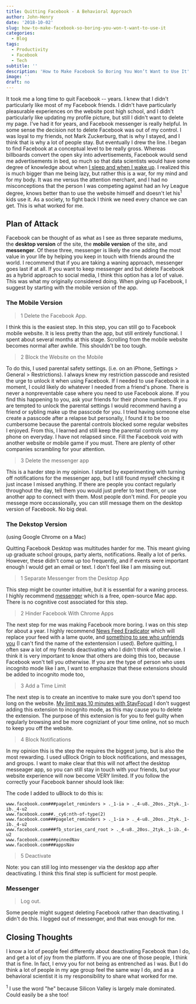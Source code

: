 ```yaml
---
title: Quitting Facebook - A Behavioral Approach
author: John-Henry
date: '2018-10-02'
slug: how-to-make-facebook-so-boring-you-won-t-want-to-use-it
categories:
  - Blog
tags:
  - Productivity
  - Facebook
  - Tech
subtitle: ''
description: 'How to Make Facebook So Boring You Won’t Want to Use It'
image: ''
draft: no
---
```


It took me a long time to quit Facebook -- years. I knew that I didn't particularly like most of my Facebook friends. I didn't have particularly pleasurable experiences on the website post high school, and I didn't particularly like updating my profile picture, but still I didn't want to delete my page. I've had it for years, and Facebook messenger is really helpful. In some sense the decision not to delete Facebook was out of my control. I was loyal to my friends, not Mark Zuckerburg, that is why I stayed, and I think that is why a lot of people stay. But eventually I drew the line. I began to find Facebook at a conceptual level to be really gross. Whereas billboards convert the open sky into advertisements, Facebook would send me advertisements in bed, so much so that data scientists would have some degree of knowledge about when [I sleep and when I wake up](https://www.theverge.com/2016/2/29/11132016/facebook-sleep-tracker-messenger-activity). I realized this is much bigger than me being lazy, but rather this is a war, for my mind and for my body. It was me versus the attention merchant, and I had no misconceptions that the person I was competing against had an Ivy League degree, knows better than to use the website himself and doesn't let his<sup>1</sup> kids use it. As a society, to fight back I think we need every chance we can get. This is what worked for me.


## Plan of Attack

Facebook can be thought of as what as I see as three separate mediums, the __desktop version__ of the site, the __mobile version__ of the site, and __messenger__. Of these three, messenger is likely the one adding the most value in your life by helping you keep in touch with friends around the world. I recommend that if you are taking a waning approach, messenger goes last if at all. If you want to keep messenger and but delete Facebook as a hybrid approach to social media, I think this option has a lot of value. This was what my originally considered doing. When giving up Facebook, I suggest by starting with the mobile version of the app.


### The Mobile Version

> 1 Delete the Facebook App. 

I think this is the easiest step. In this step, you can still go to Facebook mobile website. It is less pretty than the app, but still entirely functional. I spent about several months at this stage. Scrolling from the mobile website becomes normal after awhile. This shouldn't be too tough.


> 2 Block the Website on the Mobile

To do this, I used parental safety settings. (i.e. on an iPhone, Settings > General > Restrictions). I always knew my restriction passcode and resisted the urge to unlock it when using Facebook. If I needed to use Facebook in a moment, I could likely do whatever I needed from a friend's phone. There is never a nonpreventable case where you need to use Facebook alone. If you find this happening to you, ask your friends for their phone numbers. If you are tempted to unlock the parental settings I would recommend having a friend or sybling make up the passcode for you. I tried having someone else create a passcode after a relapse but personally, I found it to be too cumbersome because the parental controls blocked some regular websites I enjoyed. From this, I learned and still keep the parental controls on my phone on everyday. I have not relapsed since. Fill the Facebook void with another website or mobile game if you must. There are plenty of other companies scrambling for your attention.

> 3 Delete the messenger app

This is a harder step in my opinion. I started by experimenting with turning off notifications for the messenger app, but I still found myself checking it just incase I missed anything. If there are people you contact regularly throughout the day, tell them you would just prefer to text them, or use another app to connect with them. Most people don't mind. For people you messege more occassionally, you can still message them on the desktop version of Facebook. No big deal.



### The Dekstop Version
(using Google Chrome on a Mac)


Quitting Facebook Desktop was multitudes harder for me. This meant giving up graduate school groups, party alerts, notifications. Really a lot of perks. However, these didn't come up too frequently, and if events were important enough I would get an email or text. I don't feel like I am missing out.

> 1 Separate Messenger from the Desktop App

This step might be counter intuitive, but it is essential for a waning process. I highly recommend [messenger](https://fbmacmessenger.rsms.me/) which is a free, open-source Mac app. There is no cognitive cost associated for this step.

> 2 Hinder Facebook With Chrome Apps

The next step for me was making Facebook more boring. I was on this step for about a year. I highly recommend [News Feed Eradicator](https://chrome.google.com/webstore/detail/news-feed-eradicator-for/fjcldmjmjhkklehbacihaiopjklihlgg) which will replace your feed with a lame quote, and [something to see who unfriends you](https://chrome.google.com/webstore/detail/news-feed-eradicator-for/fjcldmjmjhkklehbacihaiopjklihlgg) (I can't find the name of the extentension I used). Before quitting, I often saw a lot of my friends deactivating who I didn't think of otherwise. I think it is very important to know that others are doing this too, because Facebook won't tell you otherwise. If you are the type of person who uses incognito mode like I am, I want to  emphasize that these extensions should be added to incognito mode too, 


> 3 Add a Time Limit

The next step is to create an incentive to make sure you don't spend too long on the website. [My limit was 10 minutes with StayFocud](https://chrome.google.com/webstore/detail/stayfocusd/laankejkbhbdhmipfmgcngdelahlfoji?hl=en) I don't suggest adding this extension to incognito mode, as this may cause you to delete the extension. The purpose of this extension is for you to feel guilty when regularly browsing and be more cogniziant of your time online, not so much to keep you off the website.

> 4 Block Notifications

In my opinion this is the step the requires the biggest jump, but is also the most rewarding. I used uBlock Origin to block notifications, and messages, and groups. I want to make clear that this will not affect the desktop messeager app, so you can still stay in touch with your friends, but your website experience will now become VERY limited. If you follow the correctly your Facebook banner should look like:



The code I added to uBlock to do this is:

```
www.facebook.com###pagelet_reminders > ._1-ia > ._4-u8._20os._2tyk._1-ib._4-u2
www.facebook.com##._cy6:nth-of-type(2)
www.facebook.com###pagelet_reminders > ._1-ia > ._4-u8._20os._2tyk._1-ib._4-u2
www.facebook.com###fb_stories_card_root > ._4-u8._20os._2tyk._1-ib._4-u2
www.facebook.com###pinnedNav
www.facebook.com###appsNav
```

> 5 Deactivate

Note: you can still log into messenger via the desktop app after deactivating. I think this final step is sufficient for most people.


### Messenger

> Log out. 

Some people might suggest deleting Facebook rather than deactivating. I didn't do this. I logged out of messenger, and that was enough for me.




## Closing Thoughts

I know a lot of people feel differently about deactivating Facebook than I do, and get a lot of joy from the platform. If you are one of those people, I think that is fine. In fact, I envy you for not being as entrenched as I was. But I do think a lot of people in my age group feel the same way I do, and as a behavioral scientist it is my responsibility to share what worked for me.

<sup>1</sup> I use the word "he" because Silicon Valley is largely male dominated. Could easily be a she too!

